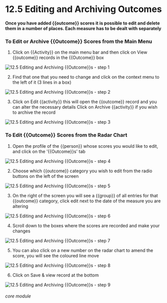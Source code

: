 # 12.5 Editing and Archiving Outcomes

**Once you have added {{outcome}} scores it is possible to edit and delete them in a number of places. Each measure has to be dealt with separately**

### To Edit or Archive {{Outcome}} Scores from the Main Menu

1. Click on {{Activity}} on the main menu bar and then click on View {{outcome}} records in the {{Outcome}} box

![12.5 Editing and Archiving {{Outcome}}s - step 1](12.5_Editing_and_Archiving_Outcomes_im_1.png)

2. Find that one that you need to change and click on the context menu to the left of it (3 lines in a box)

![12.5 Editing and Archiving {{Outcome}}s - step 2](12.5_Editing_and_Archiving_Outcomes_im_2.png)

3. Click on Edit {{activity}} this will open the {{outcome}} record and you can alter the necessary details Click on Archive {{activity}} if you wish to archive the record

![12.5 Editing and Archiving {{Outcome}}s - step 3](12.5_Editing_and_Archiving_Outcomes_im_3.png)

### To Edit {{Outcome}} Scores from the Radar Chart

1. Open the profile of the {{person}} whose scores you would like to edit, and click on the &#039;{{Outcome}}s&#039; tab

![12.5 Editing and Archiving {{Outcome}}s - step 4](12.5_Editing_and_Archiving_Outcomes_im_4.png)

2. Choose which {{outcome}} category you wish to edit from the radio buttons on the left of the screen

![12.5 Editing and Archiving {{Outcome}}s - step 5](12.5_Editing_and_Archiving_Outcomes_im_5.png)

3. On the right of the screen you will see a {{group}} of all entries for that {{outcome}} category, click edit next to the date of the measure you are altering

![12.5 Editing and Archiving {{Outcome}}s - step 6](12.5_Editing_and_Archiving_Outcomes_im_6.png)

4. Scroll down to the boxes where the scores are recorded and make your changes

![12.5 Editing and Archiving {{Outcome}}s - step 7](12.5_Editing_and_Archiving_Outcomes_im_7.png)

5. You can also click on a new number on the radar chart to amend the score, you will see the coloured line move

![12.5 Editing and Archiving {{Outcome}}s - step 8](12.5_Editing_and_Archiving_Outcomes_im_8.png)

6. Click on Save &amp; view record at the bottom

![12.5 Editing and Archiving {{Outcome}}s - step 9](12.5_Editing_and_Archiving_Outcomes_im_9.png)


###### core module
